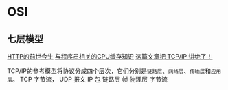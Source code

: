 # OSI

## 七层模型

[HTTP的前世今生](https://coolshell.cn/articles/19840.html)
[与程序员相关的CPU缓存知识](https://coolshell.cn/articles/20793.html)
[这篇文章把 TCP/IP 讲绝了！](https://mp.weixin.qq.com/s/JCtxlWK-dF_Kst6FaRly8Q)

TCP/IP的参考模型将协议分成四个层次，它们分别是`链路层`、`网络层`、`传输层`和`应用层`。
TCP 字节流， UDP 报文
IP 包
链路层 帧
物理层 字节流